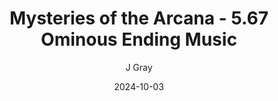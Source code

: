 ---
title: 'Mysteries of the Arcana - 5.67 Ominous Ending Music'
alt: 'Mysteries of the Arcana'
date: '2024-10-03'
author: 'J Gray'
artist: 'Keira'
---